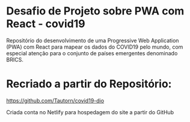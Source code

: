 # Desafio de Projeto sobre PWA com React - covid19

Repositório do desenvolvimento de uma Progressive Web Application (PWA) com React para mapear os dados do COVID19 pelo mundo, com especial atenção para o conjunto de países emergentes denominado BRICS.

# Recriado a partir do Repositório: 
https://github.com/Tautorn/covid19-dio

Criada conta no Netlify para hospedagem do site a partir do GitHub